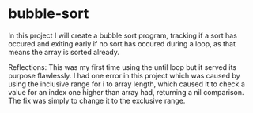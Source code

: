 # bubble-sort
In this project I will create a bubble sort program, tracking if a sort has occured and exiting early if no sort has occured during a loop, as that means the array is sorted already.

Reflections:
This was my first time using the until loop but it served its purpose flawlessly.  I had one error in this project which was caused by using the inclusive range for i to array length, which caused it to check a value for an index one higher than array had, returning a nil comparison.  The fix was simply to change it to the exclusive range.
